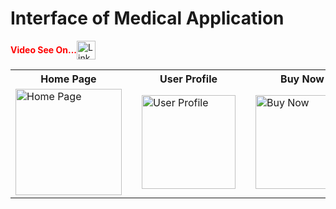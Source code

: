 # Interface of Medical Application

<div style="display: flex; align-items: center;">
  <strong style="color: red;">Video See On...</strong>
  <a href="https://www.linkedin.com/feed/update/urn:li:activity:7282778559658512384/">
    <img src="https://github.com/user-attachments/assets/99fd1e1f-7476-49bc-991f-c9597c15665d" alt="LinkedIn Logo" width="30">
  </a>
</div>

<table>
  <tr>
    <th>Home Page</th>
    <th style="width: 50px;"></th> <!-- Empty cell for spacing -->
    <th>User Profile</th>
    <th style="width: 50px;"></th> <!-- Empty cell for spacing -->
    <th>Buy Now</th>
    <th style="width: 50px;"></th> <!-- Empty cell for spacing -->
    <th>All Products</th>
    <th style="width: 50px;"></th> <!-- Empty cell for spacing -->
    <th>Product Detail</th>
  </tr>
  <tr>
    <td>
      <img src="https://github.com/user-attachments/assets/f7057426-837c-4b71-8391-6aa03c9a4c08" alt="Home Page" width="170">
    </td>
    <td></td>
    <td>
      <img src="https://github.com/user-attachments/assets/bc080425-675a-4c97-b2f1-9c338f008d2c" alt="User Profile" width="150">
    </td>
    <td></td>
    <td>
      <img src="https://github.com/user-attachments/assets/4ce978e7-5033-487a-8a5d-40f1850d10f7" alt="Buy Now" width="150">
    </td>
    <td></td>
    <td>
      <img src="https://github.com/user-attachments/assets/dcdc6382-726e-4ee7-83bf-cfa23c51adce" alt="All Products" width="150">
    </td>
    <td></td>
    <td>
      <img src="https://github.com/user-attachments/assets/ef13e00c-9657-41b6-8ce6-c6890d8a9ac0" alt="Product Detail" width="150">
    </td>
  </tr>
</table>

